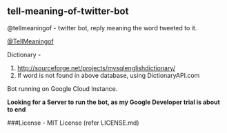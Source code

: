 ## tell-meaning-of-twitter-bot
@tellmeaningof - twitter bot, reply meaning the word tweeted to it.

[@TellMeaningof](http://twitter.com/tellmeaningof)

Dictionary - 

1. http://sourceforge.net/projects/mysqlenglishdictionary/
2. If word is not found in above database, using DictionaryAPI.com


Bot running on Google Cloud Instance.

**Looking for a Server to run the bot, as my Google Developer trial is about to end**

###License - MIT License (refer LICENSE.md)
